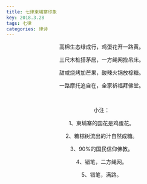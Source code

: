 ```yaml
---
title: 七律柬埔寨印象
key: 2018.3.28
tags: 七律
categories: 律诗
---
```


<p align="center">高棉生态绿成行，鸡蛋花开一路黄。
</p>
<p align="center">三尺木桩搭茅居，一方绳网拴吊床。
</p>
<p align="center">甜咸烧烤加芒果，酸辣火锅放棕糖。
</p>
<p align="center">一路摩托追自在，全家祈福拜佛堂。
</p>
<p align="center"></br>
</p>
<p align="center">小注：
</p>
<p align="center">1、柬埔寨的国花是鸡蛋花。
</p>
<p align="center">2、糖棕树流出的汁自然成糖。
</p>
<p align="center">3、90%的国民信仰佛教。
</p>
<p align="center">4、错笔，二方绳网。
</p>
<p align="center">5、错笔，满路。
</p>
<p align="center"></br>
</p>
